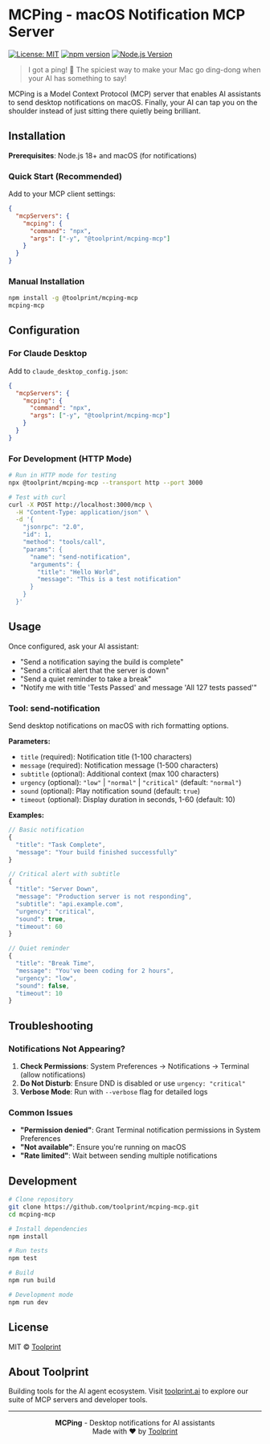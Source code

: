 # MCPing - macOS Notification MCP Server

[![License: MIT](https://img.shields.io/badge/License-MIT-yellow.svg)](https://opensource.org/licenses/MIT)
[![npm version](https://img.shields.io/npm/v/@toolprint/mcping-mcp.svg)](https://www.npmjs.com/package/@toolprint/mcping-mcp)
[![Node.js Version](https://img.shields.io/badge/node-%3E%3D18.0.0-brightgreen.svg)](https://nodejs.org/)

> I got a ping! 🎉 The spiciest way to make your Mac go ding-dong when your AI has something to say!

MCPing is a Model Context Protocol (MCP) server that enables AI assistants to send desktop notifications on macOS. Finally, your AI can tap you on the shoulder instead of just sitting there quietly being brilliant.

## Installation

**Prerequisites**: Node.js 18+ and macOS (for notifications)

### Quick Start (Recommended)

Add to your MCP client settings:

```json
{
  "mcpServers": {
    "mcping": {
      "command": "npx",
      "args": ["-y", "@toolprint/mcping-mcp"]
    }
  }
}
```

### Manual Installation

```bash
npm install -g @toolprint/mcping-mcp
mcping-mcp
```

## Configuration

### For Claude Desktop

Add to `claude_desktop_config.json`:

```json
{
  "mcpServers": {
    "mcping": {
      "command": "npx",
      "args": ["-y", "@toolprint/mcping-mcp"]
    }
  }
}
```

### For Development (HTTP Mode)

```bash
# Run in HTTP mode for testing
npx @toolprint/mcping-mcp --transport http --port 3000

# Test with curl
curl -X POST http://localhost:3000/mcp \
  -H "Content-Type: application/json" \
  -d '{
    "jsonrpc": "2.0",
    "id": 1,
    "method": "tools/call",
    "params": {
      "name": "send-notification",
      "arguments": {
        "title": "Hello World",
        "message": "This is a test notification"
      }
    }
  }'
```

## Usage

Once configured, ask your AI assistant:

- "Send a notification saying the build is complete"
- "Send a critical alert that the server is down"
- "Send a quiet reminder to take a break"
- "Notify me with title 'Tests Passed' and message 'All 127 tests passed'"

### Tool: send-notification

Send desktop notifications on macOS with rich formatting options.

**Parameters:**
- `title` (required): Notification title (1-100 characters)
- `message` (required): Notification message (1-500 characters)  
- `subtitle` (optional): Additional context (max 100 characters)
- `urgency` (optional): `"low"` | `"normal"` | `"critical"` (default: `"normal"`)
- `sound` (optional): Play notification sound (default: `true`)
- `timeout` (optional): Display duration in seconds, 1-60 (default: 10)

**Examples:**

```javascript
// Basic notification
{
  "title": "Task Complete",
  "message": "Your build finished successfully"
}

// Critical alert with subtitle
{
  "title": "Server Down",
  "message": "Production server is not responding",
  "subtitle": "api.example.com",
  "urgency": "critical",
  "sound": true,
  "timeout": 60
}

// Quiet reminder
{
  "title": "Break Time",
  "message": "You've been coding for 2 hours",
  "urgency": "low",
  "sound": false,
  "timeout": 10
}
```

## Troubleshooting

### Notifications Not Appearing?

1. **Check Permissions**: System Preferences → Notifications → Terminal (allow notifications)
2. **Do Not Disturb**: Ensure DND is disabled or use `urgency: "critical"`
3. **Verbose Mode**: Run with `--verbose` flag for detailed logs

### Common Issues

- **"Permission denied"**: Grant Terminal notification permissions in System Preferences
- **"Not available"**: Ensure you're running on macOS
- **"Rate limited"**: Wait between sending multiple notifications

## Development

```bash
# Clone repository
git clone https://github.com/toolprint/mcping-mcp.git
cd mcping-mcp

# Install dependencies
npm install

# Run tests
npm test

# Build
npm run build

# Development mode
npm run dev
```

## License

MIT © [Toolprint](https://toolprint.ai)

## About Toolprint

Building tools for the AI agent ecosystem. Visit [toolprint.ai](https://toolprint.ai) to explore our suite of MCP servers and developer tools.

---

<div align="center">
  <strong>MCPing</strong> - Desktop notifications for AI assistants<br>
  Made with ❤️ by <a href="https://toolprint.ai">Toolprint</a>
</div>